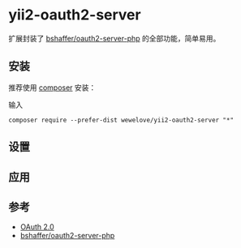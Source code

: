 # yii2-oauth2-server

扩展封装了 [bshaffer/oauth2-server-php](https://github.com/bshaffer/oauth2-server-php) 的全部功能，简单易用。

## 安装

推荐使用 [composer](http://getcomposer.org/download/) 安装：

输入

```
composer require --prefer-dist wewelove/yii2-oauth2-server "*"
```

## 设置


## 应用


## 参考

 - [OAuth 2.0](https://oauth.net/2/)  
 - [bshaffer/oauth2-server-php](https://github.com/bshaffer/oauth2-server-php)  
